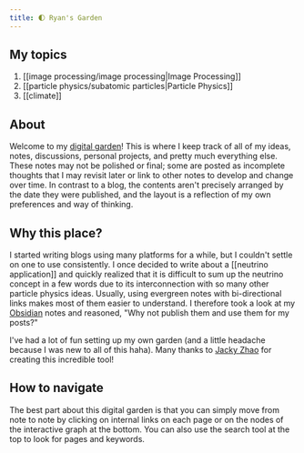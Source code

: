 ```yaml
---
title: 🌓 Ryan's Garden
---
```


## My topics
1.  [[image processing/image processing|Image Processing]]
2. [[particle physics/subatomic particles|Particle Physics]]
3. [[climate]]



## About

Welcome to my [digital garden](https://nesslabs.com/digital-garden-set-up#:~:text=A%20digital%20garden%20is%20an,to%20be%20cultivated%20in%20public.)! This is where I keep track of all of my ideas, notes, discussions, personal projects, and pretty much everything else. These notes may not be polished or final; some are posted as incomplete thoughts that I may revisit later or link to other notes to develop and change over time. In contrast to a blog, the contents aren't precisely arranged by the date they were published, and the layout is a reflection of my own preferences and way of thinking.

## Why this place?

I started writing blogs using many platforms for a while, but I couldn't settle on one to use consistently. I once decided to write about a [[neutrino application]] and quickly realized that it is difficult to sum up the neutrino concept in a few words due to its interconnection with so many other particle physics ideas. Usually, using evergreen notes with bi-directional links makes most of them easier to understand. I therefore took a look at my [Obsidian](https://obsidian.md/) notes and reasoned, "Why not publish them and use them for my posts?"

I've had a lot of fun setting up my own garden (and a little headache because I was new to all of this haha). Many thanks to [Jacky Zhao](https://jzhao.xyz/) for creating this incredible tool!

## How to navigate

The best part about this digital garden is that you can simply move from note to note by clicking on internal links on each page or on the nodes of the interactive graph at the bottom. You can also use the search tool at the top to look for pages and keywords.




